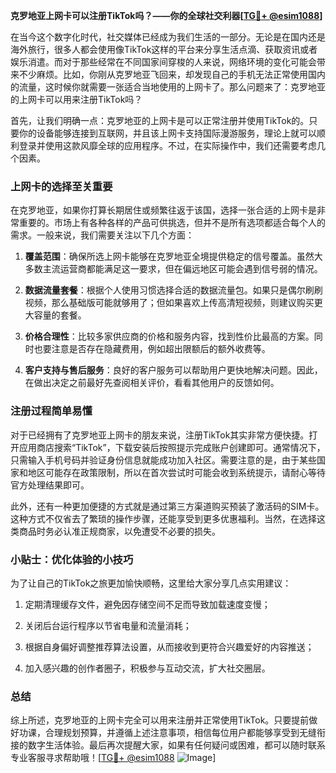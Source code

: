 **克罗地亚上网卡可以注册TikTok吗？——你的全球社交利器[[TG💪+ @esim1088](https://t.me/s/esim1088)]**

在当今这个数字化时代，社交媒体已经成为我们生活的一部分。无论是在国内还是海外旅行，很多人都会使用像TikTok这样的平台来分享生活点滴、获取资讯或者娱乐消遣。而对于那些经常在不同国家间穿梭的人来说，网络环境的变化可能会带来不少麻烦。比如，你刚从克罗地亚飞回来，却发现自己的手机无法正常使用国内的流量，这时候你就需要一张适合当地使用的上网卡了。那么问题来了：克罗地亚的上网卡可以用来注册TikTok吗？

首先，让我们明确一点：克罗地亚的上网卡是可以正常注册并使用TikTok的。只要你的设备能够连接到互联网，并且该上网卡支持国际漫游服务，理论上就可以顺利登录并使用这款风靡全球的应用程序。不过，在实际操作中，我们还需要考虑几个因素。

### 上网卡的选择至关重要

在克罗地亚，如果你打算长期居住或频繁往返于该国，选择一张合适的上网卡是非常重要的。市场上有各种各样的产品可供挑选，但并不是所有选项都适合每个人的需求。一般来说，我们需要关注以下几个方面：

1. **覆盖范围**：确保所选上网卡能够在克罗地亚全境提供稳定的信号覆盖。虽然大多数主流运营商都能满足这一要求，但在偏远地区可能会遇到信号弱的情况。
   
2. **数据流量套餐**：根据个人使用习惯选择合适的数据流量包。如果只是偶尔刷刷视频，那么基础版可能就够用了；但如果喜欢上传高清短视频，则建议购买更大容量的套餐。

3. **价格合理性**：比较多家供应商的价格和服务内容，找到性价比最高的方案。同时也要注意是否存在隐藏费用，例如超出限额后的额外收费等。

4. **客户支持与售后服务**：良好的客户服务可以帮助用户更快地解决问题。因此，在做出决定之前最好先查阅相关评价，看看其他用户的反馈如何。

### 注册过程简单易懂

对于已经拥有了克罗地亚上网卡的朋友来说，注册TikTok其实非常方便快捷。打开应用商店搜索“TikTok”，下载安装后按照提示完成账户创建即可。通常情况下，只需输入手机号码并验证身份信息就能成功加入社区。需要注意的是，由于某些国家和地区可能存在政策限制，所以在首次尝试时可能会收到系统提示，请耐心等待官方处理结果即可。

此外，还有一种更加便捷的方式就是通过第三方渠道购买预装了激活码的SIM卡。这种方式不仅省去了繁琐的操作步骤，还能享受到更多优惠福利。当然，在选择这类商品时务必认准正规商家，以免遭受不必要的损失。

### 小贴士：优化体验的小技巧

为了让自己的TikTok之旅更加愉快顺畅，这里给大家分享几点实用建议：

1. 定期清理缓存文件，避免因存储空间不足而导致加载速度变慢；
   
2. 关闭后台运行程序以节省电量和流量消耗；
   
3. 根据自身偏好调整推荐算法设置，从而接收到更符合兴趣爱好的内容推送；
   
4. 加入感兴趣的创作者圈子，积极参与互动交流，扩大社交圈层。

### 总结

综上所述，克罗地亚的上网卡完全可以用来注册并正常使用TikTok。只要提前做好功课，合理规划预算，并遵循上述注意事项，相信每位用户都能够享受到无缝衔接的数字生活体验。最后再次提醒大家，如果有任何疑问或困难，都可以随时联系专业客服寻求帮助哦！[[TG💪+ @esim1088](https://t.me/s/esim1088) ![Image](https://i.postimg.cc/4NQfJmqS/Snipaste-2025-05-13-00-14-12.png)]